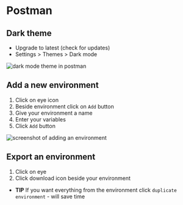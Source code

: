 # Postman
## Dark theme
* Upgrade to latest (check for updates)
* Settings > Themes > Dark mode

![dark mode theme in postman](https://i.imgur.com/XYtfPL3.png)

## Add a new environment
1. Click on eye icon
2. Beside environment click on `Add` button
3. Give your environment a name
4. Enter your variables
5. Click `Add` button

![screenshot of adding an environment](https://i.imgur.com/OAPjHvP.png)

## Export an environment
1. Click on eye
2. Click download icon beside your environment

* **TIP** If you want everything from the environment click `duplicate environment` - will save time
